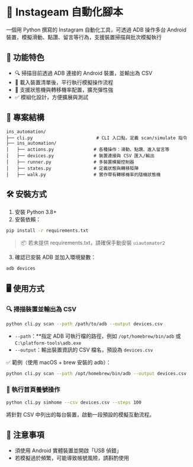 # 📱 Instageam 自動化腳本

一個用 Python 撰寫的 Instagram 自動化工具，可透過 ADB 操作多台 Android 裝置，模擬滑動、點讚、留言等行為，支援裝置掃描與批次模擬執行

## 🚀 功能特色

- 🔍 掃描目前透過 ADB 連接的 Android 裝置，並輸出為 CSV
- 🤖 載入裝置清單後，平行執行模擬操作流程
- 🧠 支援狀態機與轉移機率配置，擴充彈性強
- ✅ 模組化設計，方便擴展與測試

## 🧩 專案結構

```
ins_automation/
├── cli.py                        # CLI 入口點，定義 scan/simulate 指令
├── ins_automation/
│   ├── actions.py               # 各種操作：滑動、點讚、進入留言等
│   ├── devices.py               # 裝置連接與 CSV 匯入/輸出
│   ├── runner.py                # 多裝置模擬控制器
│   ├── states.py                # 定義狀態與轉移矩陣
│   ├── walk.py                  # 實作帶有轉移機率的隨機狀態機
```

## 🛠️ 安裝方式

1. 安裝 Python 3.8+
2. 安裝依賴：

```bash
pip install -r requirements.txt
```

> 📦 若未提供 requirements.txt，請確保手動安裝 `uiautomator2`

3. 確認已安裝 ADB 並加入環境變數：

```bash
adb devices
```

## 🖥️ 使用方式

### 🔍 掃描裝置並輸出為 CSV

```bash
python cli.py scan --path /path/to/adb --output devices.csv
```

- `--path`：**指定 ADB 可執行檔的路徑，例如 `/opt/homebrew/bin/adb` 或 `C:\platform-tools\adb.exe`
- `--output`：輸出裝置資訊的 CSV 檔名，預設為 `devices.csv`

✅ 範例（使用 macOS + brew 安裝的 adb）：

```bash
python cli.py scan --path /opt/homebrew/bin/adb --output devices.csv
```

### 🤖 執行首頁養號操作

```bash
python cli.py simhome --csv devices.csv --steps 100
```

將針對 CSV 中列出的每台裝置，啟動一段預設的模擬互動流程。

## 📝 注意事項

- 須使用 Android 實體裝置並開啟「USB 偵錯」
- 若模擬過於頻繁，可能導致帳號風險，請斟酌使用

